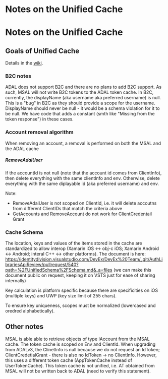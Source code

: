 ﻿# Notes on the Unified Cache

# Notes on the Unified Cache

## Goals of Unified Cache

Details in the [wiki](https://github.com/AzureAD/azure-activedirectory-library-for-dotnet/wiki/changes-adalnet-4.0-preview).

### B2C notes

ADAL does not support B2C and there are no plans to add B2C support. As such, MSAL will not write B2C tokens to the ADAL token cache.
In B2C, currently, the displayName (aka username aka preferred username) is null. This is a "bug" in B2C as they should provide a scope for the username. DisplayName should never be null - it would be a schema violation for it to be null. We have code that adds a constant (smth like "Missing from the token response") in these cases.

### Account removal algorithm

When removing an account, a removal is performed on both the MSAL and the ADAL cache

##### RemoveAdalUser

If the accountId is not null (note that the account id comes from ClientInfo), then delete everything with the same 
clientInfo and env. 
Otherwise, delete everything with the same diplayable id (aka preferred username) and env.

Note:
- RemoveAdalUser is not scoped on ClientId, i.e. it will delete accoutns from different ClientIDs that match the criteria above
- GetAccounts and RemoveAccount do not work for ClientCredentail Grant

### Cache Schema

The location, keys and values of the items stored in the cache are standardized to allow interop (Xamarin iOS <-> obj-c iOS; Xamarin Android <-> Android; interal C++ <-> other platforms). 
The document is here:
https://identitydivision.visualstudio.com/DevEx/DevEx%20Team/_git/AuthLibrariesApiReview/pullrequest/540?path=%2FUnifiedSchema%2FSchema.md&_a=files
(we can make this document public on request, keeping it on VSTS just for ease of sharing internally)

Key calculation is platform specific because there are specificities on iOS (multiple keys) and UWP (key size limit of 255 chars).

To ensure key uniqueness, scopes must be normalized (lowercased and oredred alphabetically).

## Other notes

MSAL is able able to retrieve objects of type IAccount from the MSAL cache. 
The token cache is scoped on Env and ClientId.
When upgrading from ADALv3, the ClinetInfo is null because we do not request an IdToken;
ClientCredetialGrant - there is also no IdToken -> no ClientInfo. However, this uses a different token cache (AppTokenCache instead of UserTokenCache). This token cache is not unified, i.e. AT obtained from MSAL will not be written back to ADAL (need to verify this statement).


